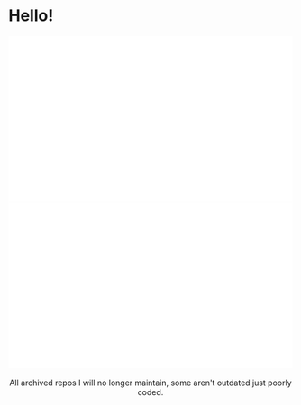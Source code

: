 # Hello!
<div align="center">
  
![](https://raw.githubusercontent.com/FinalLabs/github-stats/master/generated/overview.svg)
![](https://raw.githubusercontent.com/FinalLabs/github-stats/master/generated/languages.svg)

</div>

<div align="center">
  
All archived repos I will no longer maintain, some aren't outdated just poorly coded.

</div>
